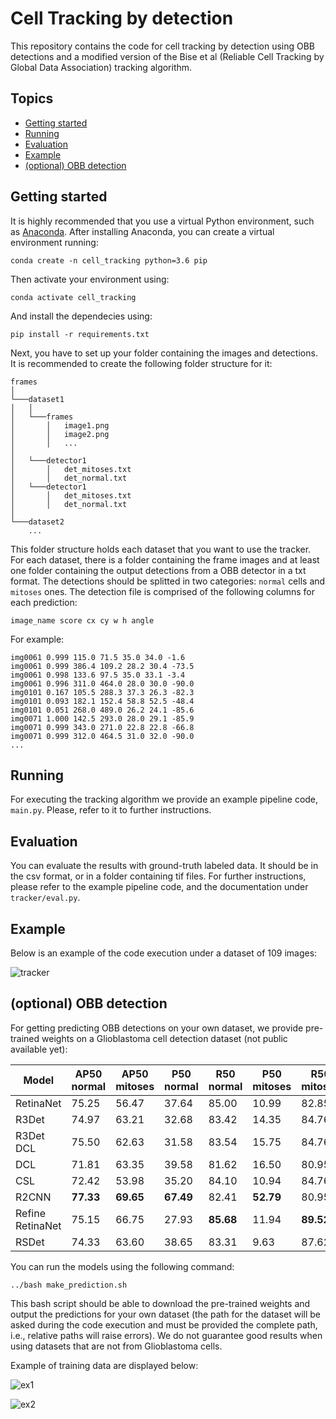 # Cell Tracking by detection

This repository contains the code for cell tracking by detection using OBB detections and a modified version of the Bise et al (Reliable Cell Tracking by Global Data Association) tracking algorithm.

## Topics

- [Getting started](#getting-started)
- [Running](#running)
- [Evaluation](#evaluation)
- [Example](#example)
- [(optional) OBB detection](#optional-obb-detection)

## Getting started

It is highly recommended that you use a virtual Python environment, such as [Anaconda](https://www.anaconda.com/products/distribution). After installing Anaconda, you can create a virtual environment running:
```
conda create -n cell_tracking python=3.6 pip
```

Then activate your environment using:
```
conda activate cell_tracking
```

And install the dependecies using:
```
pip install -r requirements.txt
```

Next, you have to set up your folder containing the images and detections. It is recommended to create the following folder structure for it:
```
frames
│
└───dataset1
│   │
│   └───frames
│       │   image1.png
│       │   image2.png
│       │   ...
│
│   └───detector1
│       │   det_mitoses.txt
│       │   det_normal.txt
│   └───detector1
│       │   det_mitoses.txt
│       │   det_normal.txt
│   
└───dataset2
    ...
```

This folder structure holds each dataset that you want to use the tracker. For each dataset, there is a folder containing the frame images and at least 
one folder containing the output detections from a OBB detector in a txt format. The detections should be splitted in two categories: ```normal``` cells and ```mitoses``` ones.
The detection file is comprised of the following columns for each prediction:
```
image_name score cx cy w h angle
```

For example:
```
img0061 0.999 115.0 71.5 35.0 34.0 -1.6
img0061 0.999 386.4 109.2 28.2 30.4 -73.5
img0061 0.998 133.6 97.5 35.0 33.1 -3.4
img0061 0.996 311.0 464.0 28.0 30.0 -90.0
img0101 0.167 105.5 288.3 37.3 26.3 -82.3
img0101 0.093 182.1 152.4 58.8 52.5 -48.4
img0101 0.051 268.0 489.0 26.2 24.1 -85.6
img0071 1.000 142.5 293.0 28.0 29.1 -85.9
img0071 0.999 343.0 271.0 22.8 22.8 -66.8
img0071 0.999 312.0 464.5 31.0 32.0 -90.0
...
```

## Running

For executing the tracking algorithm we provide an example pipeline code, ```main.py```. Please, refer to it to further instructions.

## Evaluation

You can evaluate the results with ground-truth labeled data. It should be in the csv format, or in a folder containing tif files. For further instructions, please
refer to the example pipeline code, and the documentation under ```tracker/eval.py```.

## Example

Below is an example of the code execution under a dataset of 109 images:

![tracker](images/tracker.gif)

## (optional) OBB detection

For getting predicting OBB detections on your own dataset, we provide pre-trained weights on a Glioblastoma cell detection dataset (not public available yet):

| Model      | AP50 normal | AP50 mitoses | P50 normal | R50 normal | P50 mitoses | R50 mitoses |   AP50    |   AP75    |   AP50:95   |
|----------- | ----------- | ------------ | ---------- | ---------- | ----------- | ----------- |   -----   |   -----   |   -------   |
| RetinaNet  |   75.25     |   56.47      | 37.64      | 85.00      | 10.99       | 82.85       |   65.86   |   19.17   |   29.56     |
| R3Det      |   74.97     |   63.21      | 32.68      | 83.42      | 14.35       | 84.76       |   69.09   |   17.91   |   30.89     |
| R3Det DCL  |   75.50     |   62.63      | 31.58      | 83.54      | 15.75       | 84.76       |   69.06   | **20.57** |   30.73     |
| DCL        |   71.81     |   63.35      | 39.58      | 81.62      | 16.50       | 80.95       |   67.58   |   17.74   |   28.48     |
| CSL        |   72.42     |   53.98      | 35.20      | 84.10      | 10.94       | 84.76       |   63.20   |   18.59   |   27.00     |
| R2CNN      | **77.33**   | **69.65**    | **67.49**  | 82.41      | **52.79**   | 80.95       | **73.49** |   17.30   |   29.71     |
| Refine RetinaNet | 75.15 |   66.75      | 27.93      | **85.68**  | 11.94       | **89.52**   |   70.95   |   18.86   | **31.00**   |
| RSDet      |   74.33     |   63.60      | 38.65      | 83.31      | 9.63        | 87.62       |   68.97   |   16.15   |   29.86     |

You can run the models using the following command:
```
../bash make_prediction.sh
```

This bash script should be able to download the pre-trained weights and output the predictions for your own dataset (the path for the dataset will be asked during the code
execution and must be provided the complete path, i.e., relative paths will raise errors).
We do not guarantee good results when using datasets that are not from Glioblastoma cells.

Example of training data are displayed below:

![ex1](images/frame01.png)

![ex2](images/frame02.jpg)